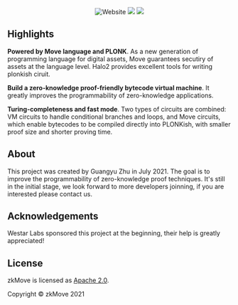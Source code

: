 <p align="center">
    <img alt="Website" src="https://img.shields.io/website?down_message=offline&label=zkmove.net&up_message=online&url=https%3A%2F%2Fzkmove.net">
    <a href="https://discord.gg/d6yMS2yycq"><img src="https://img.shields.io/discord/907903191788683304?logo=discord"/></a>
    <a href="https://twitter.com/zkmove"><img src="https://img.shields.io/twitter/follow/zkmove?style=social"/></a>
</p>

## Highlights

**Powered by Move language and PLONK**. As a new generation of programming language for digital assets, Move guarantees secutiry of assets at the language level. Halo2 provides excellent tools for writing plonkish ciruit.

**Build a zero-knowledge proof-friendly bytecode virtual machine**. It greatly improves the programmability of zero-knowledge applications.

**Turing-completeness and fast mode**. Two types of circuits are combined: VM circuits to handle conditional branches and loops, and Move circuits, which enable bytecodes to be compiled directly into PLONKish, with smaller proof size and shorter proving time. 


## About

This project was created by Guangyu Zhu in July 2021. The goal is to improve the programmability of zero-knowledge proof techniques. It's still in the initial stage, we look forward to more developers joinning, if you are interested please contact us.


## Acknowledgements

Westar Labs sponsored this project at the beginning, their help is greatly appreciated!


## License

zkMove is licensed as [Apache 2.0](./LICENSE).
 
 
Copyright © zkMove 2021
